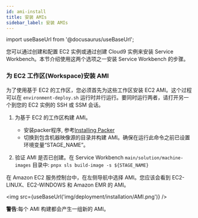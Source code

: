 ```yaml
---
id: ami-install
title: 安装 AMIs
sidebar_label: 安装 AMIs
---
```


import useBaseUrl from '@docusaurus/useBaseUrl';

您可以通过创建和配置 EC2 实例或通过创建 Cloud9 实例来安装 Service Workbench。本节介绍使用这两个选项之一安装 Service Workbench 的步骤。

### 为 EC2 工作区(Workspace)安装 AMI

为了使用基于 EC2 的工作区，您必须首先为这些工作区安装 EC2 AMI。这个过程可以在 `environment-deploy.sh` 运行时并行运行。要同时运行两者，请打开另一个到您的 EC2 实例的 SSH 或 SSM 会话。
1. 为基于 EC2 的工作区构建 AMI。

     + 安装packer程序, 参考[Installing Packer](https://learn.hashicorp.com/tutorials/packer/get-started-install-cli)
     + 切换到包含机器映像源的目录并构建 AMI。确保在运行此命令之前已设置环境变量“STAGE_NAME”。
2. 验证 AMI 是否已创建。在 Service Workbench `main/solution/machine-images` 目录中:
      `pnpx sls build-image -s ${STAGE_NAME}`

在 Amazon EC2 服务控制台中，在左侧导航中选择 AMI。您应该会看到 EC2-LINUX、EC2-WINDOWS 和 Amazon EMR 的 AMI。

<img src={useBaseUrl('img/deployment/installation/AMI.png')} />

**警告**:每个 AMI 构建都会产生一组新的 AMI。
